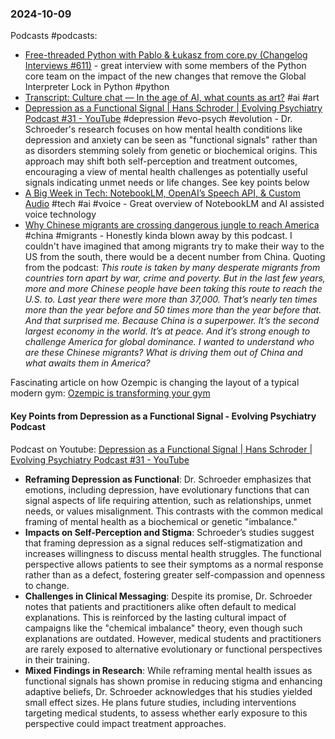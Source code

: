 ### 2024-10-09
Podcasts #podcasts:
- [Free-threaded Python with Pablo & Łukasz from core.py (Changelog Interviews #611)](https://changelog.com/podcast/611) - great interview with some members of the Python core team on the impact of the new changes that remove the Global Interpreter Lock in Python #python 
- [Transcript: Culture chat — In the age of AI, what counts as art?](https://www.ft.com/content/fbb9a345-2b1a-42d9-8c3e-42eeef66d1e3) #ai #art 
- [Depression as a Functional Signal  | Hans Schroder  | Evolving Psychiatry Podcast #31 - YouTube](https://www.youtube.com/watch?v=SgppkCeq2ww) #depression #evo-psych #evolution - Dr. Schroeder's research focuses on how mental health conditions like depression and anxiety can be seen as "functional signals" rather than as disorders stemming solely from genetic or biochemical origins. This approach may shift both self-perception and treatment outcomes, encouraging a view of mental health challenges as potentially useful signals indicating unmet needs or life changes. See key points below
- [A Big Week in Tech: NotebookLM, OpenAI’s Speech API, & Custom Audio](https://www.listennotes.com/podcasts/a16z-podcast/a-big-week-in-tech-cVWgSZ-b9tP/) #tech #ai #voice -  Great overview of NotebookLM and AI assisted voice technology 
- [Why Chinese migrants are crossing dangerous jungle to reach America](https://www.economist.com/podcasts/2024/10/08/why-chinese-migrants-are-crossing-dangerous-jungle-to-reach-america) #china #migrants - Honestly kinda blown away by this podcast. I couldn't have imagined that among migrants try to make their way to the US from the south, there would be a decent number from China. Quoting from the podcast: _This route is taken by many desperate migrants from countries torn apart by war, crime and poverty. But in the last few years, more and more Chinese people have been taking this route to reach the U.S. to. Last year there were more than 37,000. That’s nearly ten times more than the year before and 50 times more than the year before that. And that surprised me. Because China is a superpower. It’s the second largest economy in the world. It’s at peace. And it’s strong enough to challenge America for global dominance. I wanted to understand who are these Chinese migrants? What is driving them out of China and what awaits them in America?_

Fascinating article on how Ozempic is changing the layout of a typical modern gym: [Ozempic is transforming your gym](https://on.ft.com/3XXh8cO)

#### Key Points from Depression as a Functional Signal - Evolving Psychiatry Podcast
Podcast on Youtube: [Depression as a Functional Signal  | Hans Schroder  | Evolving Psychiatry Podcast #31 - YouTube](https://www.youtube.com/watch?v=SgppkCeq2ww)

- **Reframing Depression as Functional**: Dr. Schroeder emphasizes that emotions, including depression, have evolutionary functions that can signal aspects of life requiring attention, such as relationships, unmet needs, or values misalignment. This contrasts with the common medical framing of mental health as a biochemical or genetic "imbalance."
- **Impacts on Self-Perception and Stigma**: Schroeder’s studies suggest that framing depression as a signal reduces self-stigmatization and increases willingness to discuss mental health struggles. The functional perspective allows patients to see their symptoms as a normal response rather than as a defect, fostering greater self-compassion and openness to change.
- **Challenges in Clinical Messaging**: Despite its promise, Dr. Schroeder notes that patients and practitioners alike often default to medical explanations. This is reinforced by the lasting cultural impact of campaigns like the "chemical imbalance" theory, even though such explanations are outdated. However, medical students and practitioners are rarely exposed to alternative evolutionary or functional perspectives in their training.
- **Mixed Findings in Research**: While reframing mental health issues as functional signals has shown promise in reducing stigma and enhancing adaptive beliefs, Dr. Schroeder acknowledges that his studies yielded small effect sizes. He plans future studies, including interventions targeting medical students, to assess whether early exposure to this perspective could impact treatment approaches.